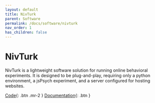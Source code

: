 ```yaml
---
layout: default
title: NivTurk
parent: Software
permalink: /docs/software/nivturk
nav_order: 1
has_children: false
---
```


# NivTurk

NivTurk is a lightweight software solution for running online behavioral experiments. It is designed to be plug-and-play, requiring only a python environment, a jsPsych experiment, and a server configured for hosting websites.

[Code](https://github.com/nivlab/nivturk){: .btn .mr-2 }
[Documentation](https://nivlab.github.io/nivturk/){: .btn }
